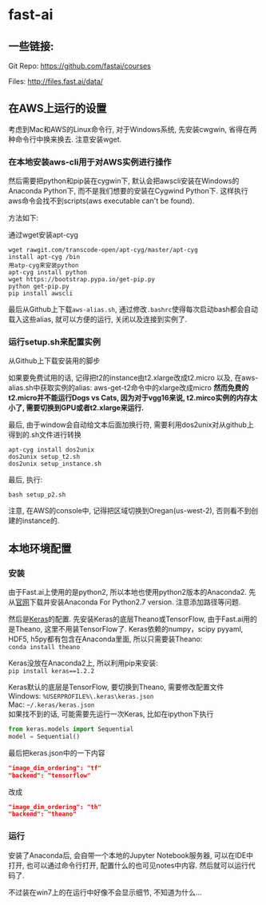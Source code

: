 # fast-ai
## 一些链接:
Git Repo: 
https://github.com/fastai/courses

Files:
http://files.fast.ai/data/

## 在AWS上运行的设置

考虑到Mac和AWS的Linux命令行, 对于Windows系统, 先安装cwgwin, 省得在两种命令行中换来换去. 注意安装wget.  

### 在本地安装aws-cli用于对AWS实例进行操作
然后需要把python和pip装在cygwin下, 默认会把awscli安装在Windows的Anaconda Python下, 而不是我们想要的安装在Cygwind Python下. 这样执行aws命令会找不到scripts(aws executable can't be found).  

方法如下:

通过wget安装apt-cyg  
```
wget rawgit.com/transcode-open/apt-cyg/master/apt-cyg
install apt-cyg /bin
用atp-cyg来安装python
apt-cyg install python
wget https://bootstrap.pypa.io/get-pip.py
python get-pip.py
pip install awscli
```
最后从Github上下载`aws-alias.sh`, 通过修改`.bashrc`使得每次启动bash都会自动载入这些alias, 就可以方便的运行, 关闭以及连接到实例了.

### 运行setup.sh来配置实例

从Github上下载安装用的脚步

如果要免费试用的话, 记得把t2的instance由t2.xlarge改成t2.micro
以及, 在aws-alias.sh中获取实例的alias: aws-get-t2命令中的xlarge改成micro
**然而免费的t2.micro并不能运行Dogs vs Cats, 因为对于vgg16来说, t2.mirco实例的内存太小了, 需要切换到GPU或者t2.xlarge来运行.**

最后, 由于window会自动给文本后面加换行符, 需要利用dos2unix对从github上得到的.sh文件进行转换
```
apt-cyg install dos2unix
dos2unix setup_t2.sh
dos2unix setup_instance.sh
```
最后, 执行:  
```
bash setup_p2.sh
```

注意, 在AWS的console中, 记得把区域切换到Oregan(us-west-2), 否则看不到创建的instance的.  



## 本地环境配置

### 安装
由于Fast.ai上使用的是python2, 所以本地也使用python2版本的Anaconda2. 先从[官网](https://www.anaconda.com/download/)下载并安装Anaconda For Python2.7 version. 注意添加路径等问题.   

然后是[Keras](https://keras-cn.readthedocs.io/en/latest/)的配置. 先安装Keras的底层Theano或TensorFlow, 由于Fast.ai用的是Theano, 这里不用装TensorFlow了. Keras依赖的numpy，scipy
pyyaml, HDF5, h5py都有包含在Anaconda里面, 所以只需要装Theano:  
```conda install theano```  

Keras没放在Anaconda2上, 所以利用pip来安装:  
```pip install keras==1.2.2```

Keras默认的底层是TensorFlow, 要切换到Theano, 需要修改配置文件  
Windows: `%USERPROFILE%\.keras\keras.json`  
Mac: `~/.keras/keras.json`  
如果找不到的话, 可能需要先运行一次Keras, 比如在ipython下执行
```python
from keras.models import Sequential
model = Sequential()
```

最后把keras.json中的一下内容  
```json
"image_dim_ordering": "tf"
"backend": "tensorflow"
```
改成
```json
"image_dim_ordering": "th"
"backend": "theano"
```

### 运行
安装了Anaconda后, 会自带一个本地的Jupyter Notebook服务器, 可以在IDE中打开, 也可以通过命令行打开, 配置什么的也可见notes中内容. 然后就可以运行代码了.

不过装在win7上的在运行中好像不会显示细节, 不知道为什么...



